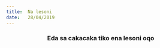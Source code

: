 ```yaml
---
title:  Na lesoni
date:   28/04/2019
---
```


### <center>Eda sa cakacaka tiko ena lesoni oqo</center>